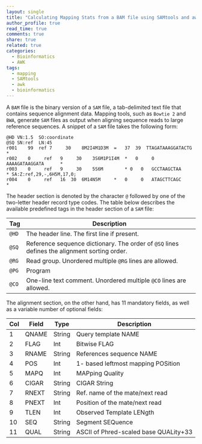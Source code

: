 ```yaml
---
layout: single
title: "Calculating Mapping Stats from a BAM file using SAMtools and awk"
author_profile: true
read_time: true
comments: true
share: true
related: true
categories:
  - Bioinformatics
  - AWK
tags:
  - mapping
  - SAMtools
  - awk
  - bioinformatics
---
```


A ```BAM``` file is the binary version of a ```SAM``` file, a tab-delimited text file that contains sequence alignment data. Mapping tools, such as ```Bowtie 2``` and ``BWA``, generate ```SAM``` files as output when aligning sequence reads to large reference sequences. A snippet of a ```SAM``` file takes the following form:

```
@HD	VN:1.5	SO:coordinate
@SQ	SN:ref	LN:45
r001	99	ref	7	  30	8M2I4M1D3M	=	37	39	TTAGATAAAGGATACTG	*
r002	0	  ref	9	  30	3S6M1P1I4M	*	0	  0	  AAAAGATAAGGATA	  *
r003	0	  ref	9	  30	5S6M        * 0   0   GCCTAAGCTAA	      *	SA:Z:ref,29,-,6H5M,17,0;
r004	0	  ref	16  30	6M14N5M	    *	0	  0	  ATAGCTTCAGC	      *
``` 

The header section is denoted by the character ```@``` followed by one of the two-letter header record type codes. The table below describes the available predefined tags in the header section of a ```SAM``` file:

| Tag | Description |
| --- | --- |
| ```@HD``` | The header line. The first line if present. |
| ```@SQ``` | Reference sequence dictionary. The order of ```@SQ``` lines defines the alignment sorting order. | 
| ```@RG``` | Read group. Unordered multiple ```@RG``` lines are allowed. | 
| ```@PG``` | Program |
| ```@CO``` | One-line text comment. Unordered multiple ```@CO``` lines are allowed. |  

<!-- readmore -->

The alignment section, on the other hand, has 11 mandatory fields, as well as a variable number of optional fields:

| Col | Field | Type | Description |
| --- | --- | --- | --- |
| 1 | QNAME | String | Query template NAME |
| 2	| FLAG | Int | Bitwise FLAG |
| 3 | RNAME | String | References sequence NAME |
| 4 | POS | Int| 1- based leftmost mapping POSition |
| 5 | MAPQ | Int | MAPping Quality |
| 6 | CIGAR | String | CIGAR String |
| 7 | RNEXT | String | Ref. name of the mate/next read |
| 8 | PNEXT | Int | Position of the mate/next read |
| 9 | TLEN | Int | Observed Template LENgth |
| 10 | SEQ | String | Segment SEQuence |
| 11 | QUAL | String | ASCII of Phred-scaled base QUALity+33 |

